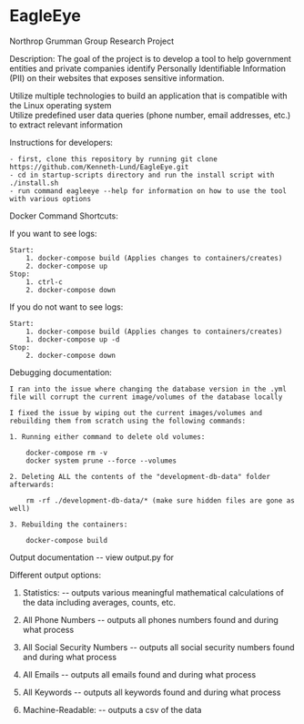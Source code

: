 # EagleEye
Northrop Grumman Group Research Project

Description:
The goal of the project is to develop a tool to help government entities and private companies identify Personally Identifiable Information (PII) on their websites that exposes sensitive information. 

Utilize multiple technologies to build an application that is compatible with the Linux operating system  
Utilize predefined user data queries (phone number, email addresses, etc.) to extract relevant information

Instructions for developers:

    - first, clone this repository by running git clone https://github.com/Kenneth-Lund/EagleEye.git
    - cd in startup-scripts directory and run the install script with ./install.sh
    - run command eagleeye --help for information on how to use the tool with various options
    
Docker Command Shortcuts:

If you want to see logs:

    Start:
        1. docker-compose build (Applies changes to containers/creates)
        2. docker-compose up
    Stop:
        1. ctrl-c
        2. docker-compose down

If you do not want to see logs:

    Start:
        1. docker-compose build (Applies changes to containers/creates)
        1. docker-compose up -d
    Stop:
        2. docker-compose down

Debugging documentation:
    
    I ran into the issue where changing the database version in the .yml file will corrupt the current image/volumes of the database locally

    I fixed the issue by wiping out the current images/volumes and rebuilding them from scratch using the following commands:

    1. Running either command to delete old volumes:

        docker-compose rm -v
        docker system prune --force --volumes

    2. Deleting ALL the contents of the "development-db-data" folder afterwards:

        rm -rf ./development-db-data/* (make sure hidden files are gone as well)

    3. Rebuilding the containers:

        docker-compose build
Output documentation -- view output.py for 
    
   Different output options: 
    
   1. Statistics:
        -- outputs various meaningful mathematical calculations of the data including averages, counts, etc.
    
   2. All Phone Numbers
        -- outputs all phones numbers found and during what process
    
   3. All Social Security Numbers
         -- outputs all social security numbers found and during what process
    
   4.  All Emails
         -- outputs all emails found and during what process
   
   5. All Keywords
         -- outputs all keywords found and during what process
    
   6. Machine-Readable:
        -- outputs a csv of the data

